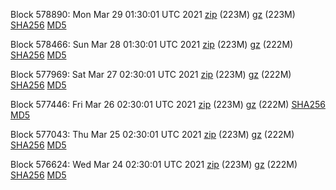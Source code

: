 Block 578890: Mon Mar 29 01:30:01 UTC 2021 [zip](https://files.01coin.io/mainnet/2021-03-29/bootstrap.dat.zip) (223M) [gz](https://files.01coin.io/mainnet/2021-03-29/bootstrap.dat.tar.gz) (223M) [SHA256](https://files.01coin.io/mainnet/2021-03-29/sha256.txt) [MD5](https://files.01coin.io/mainnet/2021-03-29/md5.txt)

Block 578466: Sun Mar 28 01:30:01 UTC 2021 [zip](https://files.01coin.io/mainnet/2021-03-28/bootstrap.dat.zip) (223M) [gz](https://files.01coin.io/mainnet/2021-03-28/bootstrap.dat.tar.gz) (222M) [SHA256](https://files.01coin.io/mainnet/2021-03-28/sha256.txt) [MD5](https://files.01coin.io/mainnet/2021-03-28/md5.txt)

Block 577969: Sat Mar 27 02:30:01 UTC 2021 [zip](https://files.01coin.io/mainnet/2021-03-27/bootstrap.dat.zip) (223M) [gz](https://files.01coin.io/mainnet/2021-03-27/bootstrap.dat.tar.gz) (222M) [SHA256](https://files.01coin.io/mainnet/2021-03-27/sha256.txt) [MD5](https://files.01coin.io/mainnet/2021-03-27/md5.txt)

Block 577446: Fri Mar 26 02:30:01 UTC 2021 [zip](https://files.01coin.io/mainnet/2021-03-26/bootstrap.dat.zip) (223M) [gz](https://files.01coin.io/mainnet/2021-03-26/bootstrap.dat.tar.gz) (222M) [SHA256](https://files.01coin.io/mainnet/2021-03-26/sha256.txt) [MD5](https://files.01coin.io/mainnet/2021-03-26/md5.txt)

Block 577043: Thu Mar 25 02:30:01 UTC 2021 [zip](https://files.01coin.io/mainnet/2021-03-25/bootstrap.dat.zip) (223M) [gz](https://files.01coin.io/mainnet/2021-03-25/bootstrap.dat.tar.gz) (222M) [SHA256](https://files.01coin.io/mainnet/2021-03-25/sha256.txt) [MD5](https://files.01coin.io/mainnet/2021-03-25/md5.txt)

Block 576624: Wed Mar 24 02:30:01 UTC 2021 [zip](https://files.01coin.io/mainnet/2021-03-24/bootstrap.dat.zip) (223M) [gz](https://files.01coin.io/mainnet/2021-03-24/bootstrap.dat.tar.gz) (222M) [SHA256](https://files.01coin.io/mainnet/2021-03-24/sha256.txt) [MD5](https://files.01coin.io/mainnet/2021-03-24/md5.txt)
